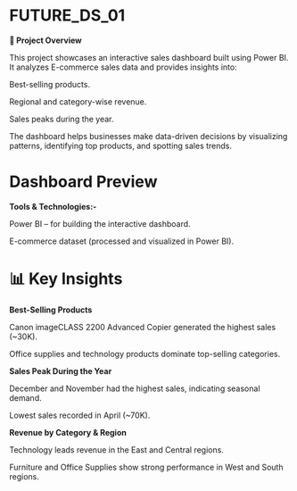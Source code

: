 # FUTURE_DS_01
**📌 Project Overview**

This project showcases an interactive sales dashboard built using Power BI.
It analyzes E-commerce sales data and provides insights into:

Best-selling products.

Regional and category-wise revenue.

Sales peaks during the year.

The dashboard helps businesses make data-driven decisions by visualizing patterns, identifying top products, and spotting sales trends.

# Dashboard Preview

**Tools & Technologies:-**

Power BI – for building the interactive dashboard.

E-commerce dataset (processed and visualized in Power BI).

# 📊 Key Insights

**Best-Selling Products**

Canon imageCLASS 2200 Advanced Copier generated the highest sales (~30K).

Office supplies and technology products dominate top-selling categories.

**Sales Peak During the Year**

December and November had the highest sales, indicating seasonal demand.

Lowest sales recorded in April (~70K).

**Revenue by Category & Region**

Technology leads revenue in the East and Central regions.

Furniture and Office Supplies show strong performance in West and South regions.
